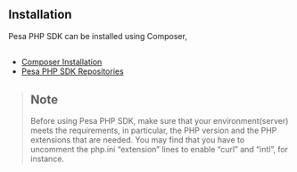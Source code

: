 ## Installation

Pesa PHP SDK can be installed  using Composer,

##

- [Composer Installation](#)
- [Pesa PHP SDK Repositories](#)


> ## Note
>
> Before using Pesa PHP SDK, make sure that your environment(server) meets the requirements, in particular, the PHP version and the PHP extensions that are needed. You may find that you have to uncomment the php.ini “extension” lines to enable “curl” and “intl”, for instance.


